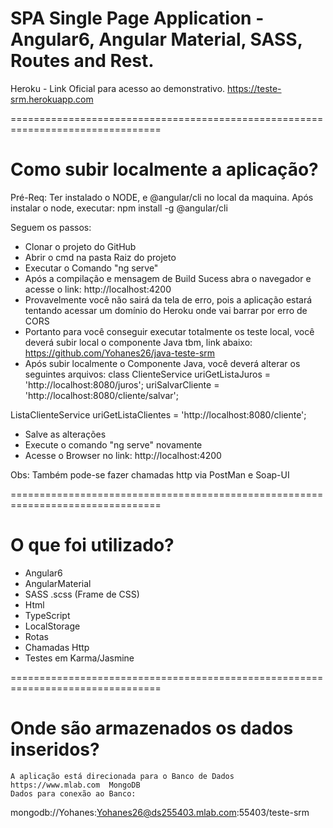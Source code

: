 # SPA Single Page Application - Angular6, Angular Material, SASS, Routes and Rest.

Heroku - Link Oficial para acesso ao demonstrativo.
https://teste-srm.herokuapp.com

================================================================================

# Como subir localmente a aplicação?
Pré-Req: Ter instalado o NODE, e @angular/cli no local da maquina.
Após instalar o node, executar: npm install -g @angular/cli

 Seguem os passos:
 * Clonar o projeto do GitHub
 * Abrir o cmd na pasta Raiz do projeto
 * Executar o Comando "ng serve"
 * Após a compilação e mensagem de Build Sucess abra o navegador e acesse o link:
 http://localhost:4200
 * Provavelmente você não sairá da tela de erro, pois a aplicação estará tentando acessar um domínio do Heroku onde vai barrar por erro de CORS
 * Portanto para você conseguir executar totalmente os teste local, você deverá subir local o componente Java tbm, link abaixo:
 https://github.com/Yohanes26/java-teste-srm
 * Após subir localmente o Componente Java, você deverá alterar os seguintes arquivos:
  class ClienteService
    uriGetListaJuros = 'http://localhost:8080/juros';
    uriSalvarCliente = 'http://localhost:8080/cliente/salvar';
    
  ListaClienteService
    uriGetListaClientes = 'http://localhost:8080/cliente';
 * Salve as alterações
 * Execute o comando "ng serve" novamente
 * Acesse o Browser no link: http://localhost:4200
 
 Obs: Também pode-se fazer chamadas http via PostMan e Soap-UI

 
================================================================================
 
 # O que foi utilizado?
 
 * Angular6
 * AngularMaterial
 * SASS .scss (Frame de CSS)
 * Html
 * TypeScript
 * LocalStorage
 * Rotas
 * Chamadas Http
 * Testes em Karma/Jasmine
 
 
 
================================================================================

# Onde são armazenados os dados inseridos?

    A aplicação está direcionada para o Banco de Dados https://www.mlab.com  MongoDB
    Dados para conexão ao Banco:

mongodb://Yohanes:Yohanes26@ds255403.mlab.com:55403/teste-srm
 
